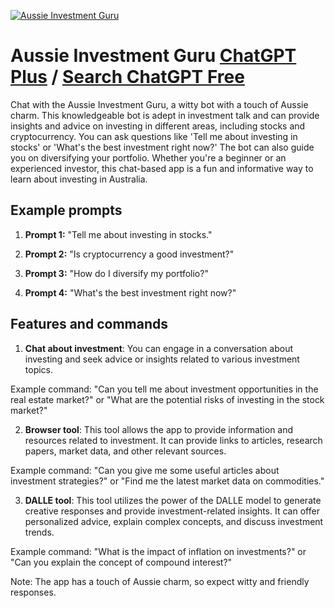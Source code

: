 
[![Aussie Investment Guru](https://files.oaiusercontent.com/file-dZmd3ee4cOdrGWACAbqRX63A?se=2123-10-18T05%3A28%3A07Z&sp=r&sv=2021-08-06&sr=b&rscc=max-age%3D31536000%2C%20immutable&rscd=attachment%3B%20filename%3Db2780688-99f6-42d7-b717-bb0567425b36.png&sig=G0qSD9i5Z2JdgMgMDZ01zXxtHk1j7W5PebEOau90kzw%3D)](https://chat.openai.com/g/g-s2bNwCnuP-aussie-investment-guru)

# Aussie Investment Guru [ChatGPT Plus](https://chat.openai.com/g/g-s2bNwCnuP-aussie-investment-guru) / [Search ChatGPT Free](https://gptcall.net/index.html#/?search=Aussie%20Investment%20Guru)

Chat with the Aussie Investment Guru, a witty bot with a touch of Aussie charm. This knowledgeable bot is adept in investment talk and can provide insights and advice on investing in different areas, including stocks and cryptocurrency. You can ask questions like 'Tell me about investing in stocks' or 'What's the best investment right now?' The bot can also guide you on diversifying your portfolio. Whether you're a beginner or an experienced investor, this chat-based app is a fun and informative way to learn about investing in Australia.

## Example prompts

1. **Prompt 1:** "Tell me about investing in stocks."

2. **Prompt 2:** "Is cryptocurrency a good investment?"

3. **Prompt 3:** "How do I diversify my portfolio?"

4. **Prompt 4:** "What's the best investment right now?"

## Features and commands

1. **Chat about investment**: You can engage in a conversation about investing and seek advice or insights related to various investment topics.

Example command: "Can you tell me about investment opportunities in the real estate market?" or "What are the potential risks of investing in the stock market?"

2. **Browser tool**: This tool allows the app to provide information and resources related to investment. It can provide links to articles, research papers, market data, and other relevant sources.

Example command: "Can you give me some useful articles about investment strategies?" or "Find me the latest market data on commodities."

3. **DALLE tool**: This tool utilizes the power of the DALLE model to generate creative responses and provide investment-related insights. It can offer personalized advice, explain complex concepts, and discuss investment trends.

Example command: "What is the impact of inflation on investments?" or "Can you explain the concept of compound interest?"

Note: The app has a touch of Aussie charm, so expect witty and friendly responses.


